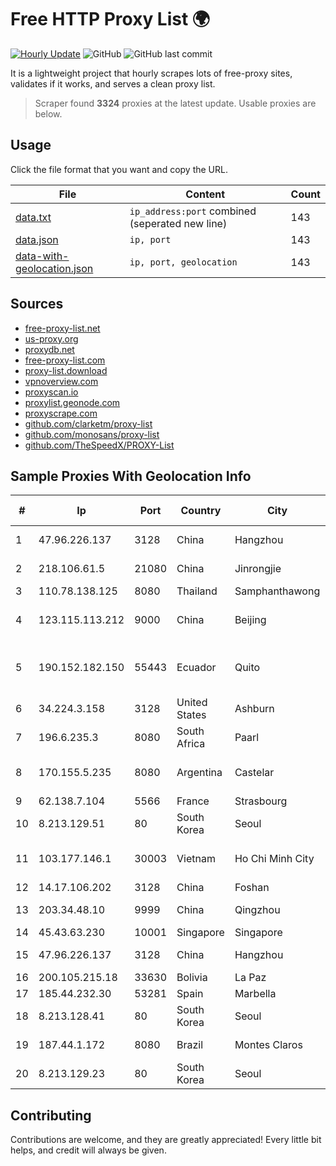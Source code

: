 
# Free HTTP Proxy List 🌍

[![Hourly Update](https://github.com/mertguvencli/http-proxy-list/actions/workflows/main.yml/badge.svg?branch=main)](https://github.com/mertguvencli/http-proxy-list/actions/workflows/main.yml)
![GitHub](https://img.shields.io/github/license/mertguvencli/http-proxy-list)
![GitHub last commit](https://img.shields.io/github/last-commit/mertguvencli/http-proxy-list)

It is a lightweight project that hourly scrapes lots of free-proxy sites, validates if it works, and serves a clean proxy list.


> Scraper found **3324** proxies at the latest update. Usable proxies are below.

## Usage

Click the file format that you want and copy the URL.


|File|Content|Count|
|----|-------|-----|
|[data.txt](https://raw.githubusercontent.com/mertguvencli/http-proxy-list/main/proxy-list/data.txt)|`ip_address:port` combined (seperated new line)|143|
|[data.json](https://raw.githubusercontent.com/mertguvencli/http-proxy-list/main/proxy-list/data.json)|`ip, port`|143|
|[data-with-geolocation.json](https://raw.githubusercontent.com/mertguvencli/http-proxy-list/main/proxy-list/data-with-geolocation.json)|`ip, port, geolocation`|143|

## Sources

* [free-proxy-list.net](https://free-proxy-list.net)
* [us-proxy.org](https://www.us-proxy.org)
* [proxydb.net](http://proxydb.net)
* [free-proxy-list.com](https://free-proxy-list.com/?page=&port=&type%5B%5D=http&type%5B%5D=https&up_time=0&search=Search)
* [proxy-list.download](https://www.proxy-list.download/HTTP)
* [vpnoverview.com](https://vpnoverview.com/privacy/anonymous-browsing/free-proxy-servers)
* [proxyscan.io](https://www.proxyscan.io)
* [proxylist.geonode.com](https://proxylist.geonode.com/api/proxy-list?limit=300&page=1&sort_by=lastChecked&sort_type=desc&protocols=http,https)
* [proxyscrape.com](https://api.proxyscrape.com/v2/?request=displayproxies&protocol=http&timeout=10000&country=all&ssl=all&anonymity=all)
* [github.com/clarketm/proxy-list](https://raw.githubusercontent.com/clarketm/proxy-list/master/proxy-list-raw.txt)
* [github.com/monosans/proxy-list](https://raw.githubusercontent.com/monosans/proxy-list/main/proxies/http.txt)
* [github.com/TheSpeedX/PROXY-List](https://raw.githubusercontent.com/TheSpeedX/PROXY-List/master/http.txt)


## Sample Proxies With Geolocation Info

|#|Ip|Port|Country|City|Internet Service Provider|
|-|--|----|-------|----|-------------------------|
|1|47.96.226.137|3128|China|Hangzhou|Hangzhou Alibaba Advertising Co|
|2|218.106.61.5|21080|China|Jinrongjie|China Unicom CncNet|
|3|110.78.138.125|8080|Thailand|Samphanthawong|CAT-BB|
|4|123.115.113.212|9000|China|Beijing|China Unicom Beijing Province Network|
|5|190.152.182.150|55443|Ecuador|Quito|Corporacion Nacional De Telecomunicaciones - CNT EP|
|6|34.224.3.158|3128|United States|Ashburn|Amazon.com, Inc.|
|7|196.6.235.3|8080|South Africa|Paarl|BeOnline|
|8|170.155.5.235|8080|Argentina|Castelar|Gobernacion de la Provincia de Buenos Aires|
|9|62.138.7.104|5566|France|Strasbourg|Host Europe Group|
|10|8.213.129.51|80|South Korea|Seoul|Alibaba (US) Technology Co., Ltd.|
|11|103.177.146.1|30003|Vietnam|Ho Chi Minh City|Technology Solution Data Online Company Limited|
|12|14.17.106.202|3128|China|Foshan|Chinanet|
|13|203.34.48.10|9999|China|Qingzhou|Cloud Computing Corporation|
|14|45.43.63.230|10001|Singapore|Singapore|Zenlayer Inc|
|15|47.96.226.137|3128|China|Hangzhou|Hangzhou Alibaba Advertising Co|
|16|200.105.215.18|33630|Bolivia|La Paz|AXS Bolivia S. A.|
|17|185.44.232.30|53281|Spain|Marbella|Avatel Telecom|
|18|8.213.128.41|80|South Korea|Seoul|Alibaba (US) Technology Co., Ltd.|
|19|187.44.1.172|8080|Brazil|Montes Claros|Rede Brasileira de Comunicacao S/A|
|20|8.213.129.23|80|South Korea|Seoul|Alibaba (US) Technology Co., Ltd.|



## Contributing

Contributions are welcome, and they are greatly appreciated! Every
little bit helps, and credit will always be given.


